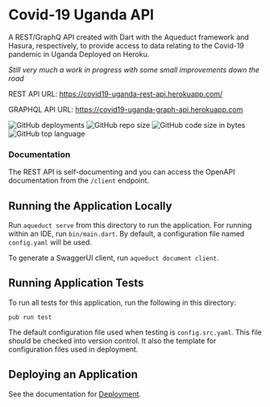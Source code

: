 # Covid-19 Uganda API
A REST/GraphQ API created with Dart with the Aqueduct framework and Hasura, respectively, to provide access to data relating to the Covid-19 pandemic in Uganda
Deployed on Heroku.

_Still very much a work in progress with some small improvements down the road_

REST API URL: https://covid19-uganda-rest-api.herokuapp.com/

GRAPHQL API URL: https://covid19-uganda-graph-api.herokuapp.com

![GitHub deployments](https://img.shields.io/github/deployments/TJMusiitwa/Covid19-Uganda-REST-API/covid19-uganda-rest-api?label=Heroku%20Deploy&style=for-the-badge) ![GitHub repo size](https://img.shields.io/github/repo-size/TJMusiitwa/Covid19-Uganda-REST-API?style=for-the-badge) ![GitHub code size in bytes](https://img.shields.io/github/languages/code-size/TJMusiitwa/Covid19-Uganda-REST-API?style=for-the-badge) ![GitHub top language](https://img.shields.io/github/languages/top/TJMusiitwa/Covid19-Uganda-REST-API?style=for-the-badge)

### Documentation
The REST API is self-documenting and you can access the OpenAPI documentation from the `/client` endpoint.

## Running the Application Locally

Run `aqueduct serve` from this directory to run the application. For running within an IDE, run `bin/main.dart`. By default, a configuration file named `config.yaml` will be used.

To generate a SwaggerUI client, run `aqueduct document client`.

## Running Application Tests

To run all tests for this application, run the following in this directory:

```
pub run test
```

The default configuration file used when testing is `config.src.yaml`. This file should be checked into version control. It also the template for configuration files used in deployment.

## Deploying an Application

See the documentation for [Deployment](https://aqueduct.io/docs/deploy/).